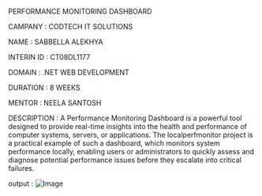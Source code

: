 
PERFORMANCE
 MONITORING
 DASHBOARD

CAMPANY : CODTECH IT SOLUTIONS

NAME : SABBELLA ALEKHYA

INTERIN ID : CT08DL1177

DOMAIN : .NET WEB DEVELOPMENT

DURATION : 8 WEEKS

MENTOR : NEELA SANTOSH

DESCRIPTION : A Performance Monitoring Dashboard is a powerful tool designed to provide real-time insights into the health and performance of computer systems, servers, or applications. The localperfmonitor project is a practical example of such a dashboard, which monitors system performance locally, enabling users or administrators to quickly assess and diagnose potential performance issues before they escalate into critical failures.

output : ![Image](https://github.com/user-attachments/assets/b716c78b-a15c-47f5-b55f-fdf8b9feb5f0)
